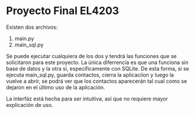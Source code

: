 # Proyecto Final EL4203

Existen dos archivos:
1. main.py
2. main_sql.py

Se puede ejecutar cualquiera de los dos y tendrá las funciones que se solicitaron para este proyecto. La única diferrencia es que una funciona sin base de datos y la otra sí, específicamente con SQLite. De esta forma, si se ejecuta main_sql.py, guarda contactos, cierra la aplicaciíon y luego la vuelve a abrir, se podrá ver que los contactos aparecerán tal cual como se dejaron en el último uso de la aplicación.

La interfáz está hecha para ser intuitiva, así que no requiere mayor explicación de uso.